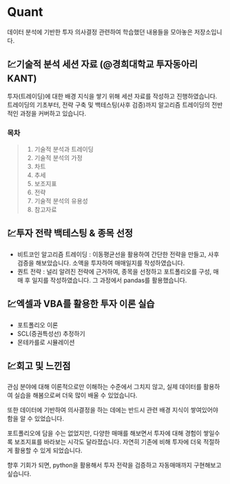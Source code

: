 # Quant
데이터 분석에 기반한 투자 의사결정 관련하여 학습했던 내용들을 모아놓은 저장소입니다.

## 💹기술적 분석 세션 자료 (@경희대학교 투자동아리 KANT)
투자(트레이딩)에 대한 배경 지식을 쌓기 위해 세션 자료를 작성하고 진행하였습니다. 트레이딩의 기초부터, 전략 구축 및 백테스팅(사후 검증)까지 알고리즘 트레이딩의 전반적인 과정을 커버하고 있습니다.

### 목차
>1. 기술적 분석과 트레이딩
>2. 기술적 분석의 가정
>3. 차트
>4. 추세
>5. 보조지표
>6. 전략
>7. 기술적 분석의 유용성
>8. 참고자료

## 💹투자 전략 백테스팅 & 종목 선정
 
* 비트코인 알고리즘 트레이딩 : 이동평균선을 활용하여 간단한 전략을 만들고, 사후 검증을 해보았습니다. 소액을 투자하여 매매일지를 작성하였습니다.
* 퀀트 전략 : 널리 알려진 전략에 근거하여, 종목을 선정하고 포트폴리오를 구성, 매매 후 일지를 작성하였습니다. 그 과정에서 pandas를 활용했습니다.

## :chart:엑셀과 VBA를 활용한 투자 이론 실습

* 포트폴리오 이론
* SCL(증권특성선) 추정하기
* 몬테카를로 시뮬레이션

## :chart:회고 및 느낀점

관심 분야에 대해 이론적으로만 이해하는 수준에서 그치지 않고, 실제 데이터를 활용하여 실습을 해봄으로써 더욱 많이 배울 수 있었습니다.

또한 데이터에 기반하여 의사결정을 하는 데에는 반드시 관련 배경 지식이 쌓여있어야 함을 알 수 있었습니다.

포트폴리오에 담을 수는 없었지만, 다양한 매매를 해보면서 투자에 대해 경험이 쌓일수록 보조지표를 바라보는 시각도 달라졌습니다. 자연히 기존에 비해 투자에 더욱 적절하게 활용할 수 있게 되었습니다. 

향후 기회가 되면, python을 활용해서 투자 전략을 검증하고 자동매매까지 구현해보고 싶습니다.
